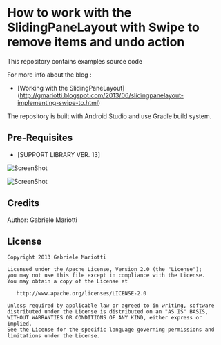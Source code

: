# How to work with the SlidingPaneLayout with Swipe to remove items and undo action

This repository contains examples source code

For more info about the blog : 
* [Working with the SlidingPaneLayout] (http://gmariotti.blogspot.com/2013/06/slidingpanelayout-implementing-swipe-to.html)


The repository is built with Android Studio and use Gradle build system.

## Pre-Requisites

 * [SUPPORT LIBRARY VER. 13]
 
 
![ScreenShot](https://github.com/gabrielemariotti/SlidingPaneLayoutWithSwipe/raw/master/swipe.gif)

![ScreenShot](https://github.com/gabrielemariotti/SlidingPaneLayoutWithSwipe/raw/master/undo.gif)

Credits
-------

Author: Gabriele Mariotti

License
-------

    Copyright 2013 Gabriele Mariotti

    Licensed under the Apache License, Version 2.0 (the "License");
    you may not use this file except in compliance with the License.
    You may obtain a copy of the License at

       http://www.apache.org/licenses/LICENSE-2.0

    Unless required by applicable law or agreed to in writing, software
    distributed under the License is distributed on an "AS IS" BASIS,
    WITHOUT WARRANTIES OR CONDITIONS OF ANY KIND, either express or implied.
    See the License for the specific language governing permissions and
    limitations under the License.
    
